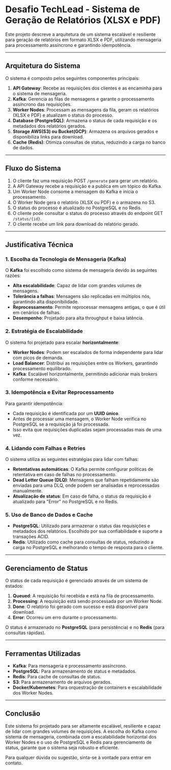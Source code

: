 # Desafio TechLead - Sistema de Geração de Relatórios (XLSX e PDF)

Este projeto descreve a arquitetura de um sistema escalável e resiliente para geração de relatórios em formato XLSX e PDF, utilizando mensageria para processamento assíncrono e garantindo idempotência.

---

## Arquitetura do Sistema

O sistema é composto pelos seguintes componentes principais:

1. **API Gateway**: Recebe as requisições dos clientes e as encaminha para o sistema de mensageria.
2. **Kafka**: Gerencia as filas de mensagens e garante o processamento assíncrono das requisições.
3. **Worker Nodes**: Processam as mensagens da fila, geram os relatórios (XLSX e PDF) e atualizam o status do processo.
4. **Database (PostgreSQL)**: Armazena o status de cada requisição e os metadados dos relatórios gerados.
5. **Storage AWS(S3) ou Bucket(GCP)**: Armazena os arquivos gerados e disponibiliza links para download.
6. **Cache (Redis)**: Otimiza consultas de status, reduzindo a carga no banco de dados.

---

## Fluxo do Sistema

1. O cliente faz uma requisição POST `/generate` para gerar um relatório.
2. A API Gateway recebe a requisição e a publica em um tópico do Kafka.
3. Um Worker Node consome a mensagem do Kafka e inicia o processamento.
4. O Worker Node gera o relatório (XLSX ou PDF) e o armazena no S3.
5. O status do processo é atualizado no PostgreSQL e no Redis.
6. O cliente pode consultar o status do processo através do endpoint GET `/status/{id}`.
7. O cliente recebe um link para download do relatório gerado.

---

## Justificativa Técnica

### 1. Escolha da Tecnologia de Mensageria (Kafka)

O **Kafka** foi escolhido como sistema de mensageria devido às seguintes razões:
- **Alta escalabilidade**: Capaz de lidar com grandes volumes de mensagens.
- **Tolerância a falhas**: Mensagens são replicadas em múltiplos nós, garantindo alta disponibilidade.
- **Reprocessamento**: Permite reprocessar mensagens antigas, o que é útil em cenários de falhas.
- **Desempenho**: Projetado para alta throughput e baixa latência.

### 2. Estratégia de Escalabilidade

O sistema foi projetado para escalar **horizontalmente**:
- **Worker Nodes**: Podem ser escalados de forma independente para lidar com picos de demanda.
- **Load Balancer**: Distribui as requisições entre os Workers, garantindo processamento equilibrado.
- **Kafka**: Escalável horizontalmente, permitindo adicionar mais brokers conforme necessário.

### 3. Idempotência e Evitar Reprocessamento

Para garantir idempotência:
- Cada requisição é identificada por um **UUID único**.
- Antes de processar uma mensagem, o Worker Node verifica no PostgreSQL se a requisição já foi processada.
- Isso evita que requisições duplicadas sejam processadas mais de uma vez.

### 4. Lidando com Falhas e Retries

O sistema utiliza as seguintes estratégias para lidar com falhas:
- **Retentativas automáticas**: O Kafka permite configurar políticas de retentativa em caso de falhas no processamento.
- **Dead Letter Queue (DLQ)**: Mensagens que falham repetidamente são enviadas para uma DLQ, onde podem ser analisadas e reprocessadas manualmente.
- **Atualização de status**: Em caso de falha, o status da requisição é atualizado para "Error" no PostgreSQL e no Redis.

### 5. Uso de Banco de Dados e Cache

- **PostgreSQL**: Utilizado para armazenar o status das requisições e metadados dos relatórios. Escolhido por sua confiabilidade e suporte a transações ACID.
- **Redis**: Utilizado como cache para consultas de status, reduzindo a carga no PostgreSQL e melhorando o tempo de resposta para o cliente.

---

## Gerenciamento de Status

O status de cada requisição é gerenciado através de um sistema de estados:

1. **Queued**: A requisição foi recebida e está na fila de processamento.
2. **Processing**: A requisição está sendo processada por um Worker Node.
3. **Done**: O relatório foi gerado com sucesso e está disponível para download.
4. **Error**: Ocorreu um erro durante o processamento.

O status é armazenado no **PostgreSQL** (para persistência) e no **Redis** (para consultas rápidas).

---

## Ferramentas Utilizadas

- **Kafka**: Para mensageria e processamento assíncrono.
- **PostgreSQL**: Para armazenamento de status e metadados.
- **Redis**: Para cache de consultas de status.
- **S3**: Para armazenamento de arquivos gerados.
- **Docker/Kubernetes**: Para orquestração de containers e escalabilidade dos Worker Nodes.

---

## Conclusão

Este sistema foi projetado para ser altamente escalável, resiliente e capaz de lidar com grandes volumes de requisições. A escolha do Kafka como sistema de mensageria, combinada com a escalabilidade horizontal dos Worker Nodes e o uso de PostgreSQL e Redis para gerenciamento de status, garante que o sistema seja robusto e eficiente.

Para qualquer dúvida ou sugestão, sinta-se à vontade para entrar em contato.